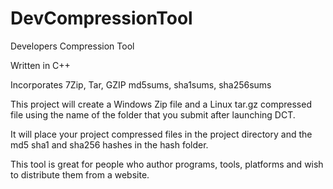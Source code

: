 # DevCompressionTool
Developers Compression Tool

Written in C++

Incorporates 7Zip, Tar, GZIP md5sums, sha1sums, sha256sums

This project will create a Windows Zip file and a Linux tar.gz compressed file using the name of the folder that
you submit after launching DCT.

It will place your project compressed files in the project directory and the md5 sha1 and sha256 hashes in
the hash folder.

This tool is great for people who author programs, tools, platforms and wish to distribute them from a website.
